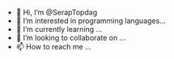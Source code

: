 - 👋 Hi, I’m @SerapTopdag
- 👀 I’m interested in programming languages...
- 🌱 I’m currently learning ...
- 💞️ I’m looking to collaborate on ...
- 📫 How to reach me ...

<!---
SerapTopdag/SerapTopdag is a ✨ special ✨ repository because its `README.md` (this file) appears on your GitHub profile.
You can click the Preview link to take a look at your changes.
--->
